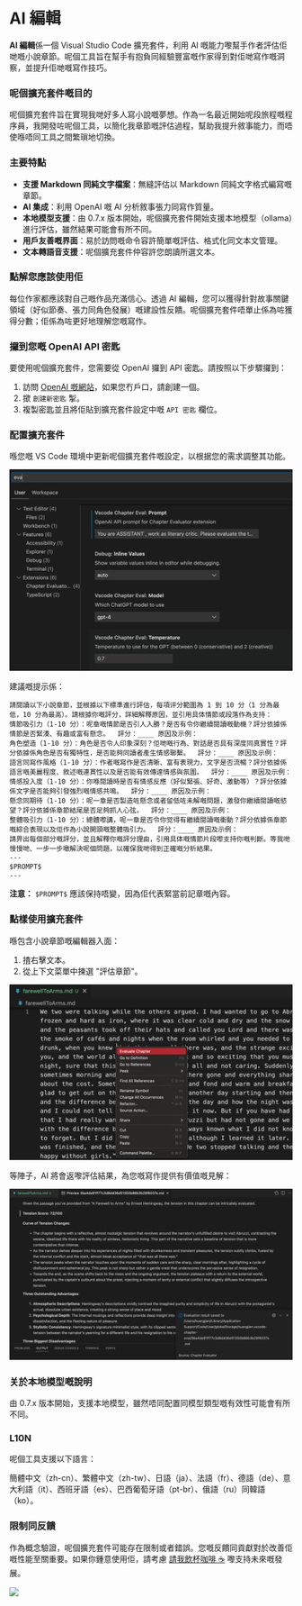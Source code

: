 # AI 編輯

**AI 編輯**係一個 Visual Studio Code 擴充套件，利用 AI 嘅能力嚟幫手作者評估佢哋嘅小說章節。呢個工具旨在幫手有抱負同經驗豐富嘅作家得到對佢哋寫作嘅洞察，並提升佢哋嘅寫作技巧。

### 呢個擴充套件嘅目的

呢個擴充套件旨在實現我哋好多人寫小說嘅夢想。作為一名最近開始呢段旅程嘅程序員，我開發咗呢個工具，以簡化我章節嘅評估過程，幫助我提升敘事能力，而唔使喺唔同工具之間繁瑣地切換。

### 主要特點

- **支援 Markdown 同純文字檔案**：無縫評估以 Markdown 同純文字格式編寫嘅章節。
- **AI 集成**：利用 OpenAI 嘅 AI 分析敘事張力同寫作質量。
- **本地模型支援**：由 0.7.x 版本開始，呢個擴充套件開始支援本地模型（ollama）進行評估，雖然結果可能會有所不同。
- **用戶友善嘅界面**：易於訪問嘅命令容許簡單嘅評估、格式化同文本文管理。
- **文本轉語音支援**：呢個擴充套件仲容許您朗讀所選文本。

### 點解您應該使用佢

每位作家都應該對自己嘅作品充滿信心。透過 AI 編輯，您可以獲得針對故事關鍵領域（好似節奏、張力同角色發展）嘅建設性反饋。呢個擴充套件唔單止係為咗獲得分數；佢係為咗更好地理解您嘅寫作。

### 攞到您嘅 OpenAI API 密匙

要使用呢個擴充套件，您需要從 OpenAI 攞到 API 密匙。請按照以下步驟攞到：

1. 訪問 [OpenAI 嘅網站](https://platform.openai.com/account/api-keys)，如果您冇戶口，請創建一個。
2. 撳 `創建新密匙` 掣。
3. 複製密匙並且將佢貼到擴充套件設定中嘅 `API 密匙` 欄位。

### 配置擴充套件

喺您嘅 VS Code 環境中更新呢個擴充套件嘅設定，以根据您的需求調整其功能。

<img src="resources/setup.png" alt="設定" />

建議嘅提示係：

```
請閱讀以下小說章節，並根據以下標準進行評估，每項评分範圍為 1 到 10 分（1 分為最低，10 分為最高）。請根據你嘅評分，詳細解釋原因，並引用具体情節或段落作為支持：
情節吸引力（1-10 分）：呢章嘅情節是否引人入勝？是否有令你繼續閱讀嘅動機？評分依據係情節是否緊湊、有趣或富有懸念。  評分：____ 原因及示例：
角色塑造（1-10 分）：角色是否令人印象深刻？佢哋嘅行為、對話是否具有深度同真實性？評分依據係角色是否有獨特性，是否能夠同讀者產生情感聯繫。  評分：____ 原因及示例：
語言同寫作風格（1-10 分）：作者嘅寫作是否清晰、富有表現力，文字是否流暢？評分依據係語言嘅美麗程度、敘述嘅連貫性以及是否能有效傳達情感與氛圍。  評分：____ 原因及示例：
情感投入度（1-10 分）：你喺閱讀時是否有情感反應（好似緊張、好奇、激動等）？評分依據係文字是否能夠引發強烈嘅情感共鳴。  評分：____ 原因及示例：
懸念同期待（1-10 分）：呢一章是否製造咗懸念或者留低咗未解嘅問題，激發你繼續閱讀嘅慾望？評分依據係章節結尾是否足夠抓人心弦。  評分：____ 原因及示例：
整體吸引力（1-10 分）：總體嚟講，呢一章是否令你觉得有繼續閱讀嘅衝動？評分依據係章節嘅綜合表現以及佢作為小說開頭嘅整體吸引力。  評分：____ 原因及示例：
請畀出每個部分嘅評分，並且解釋你嘅評分理由，引用具体嘅情節片段嚟支持你嘅判斷。等我哋慢慢哋、一步一步噉解決呢個問題，以確保我哋得到正確嘅分析結果。
---
$PROMPT$
---
```

**注意：** `$PROMPT$` 應該保持唔變，因為佢代表緊當前記章嘅內容。

### 點樣使用擴充套件

喺包含小說章節嘅編輯器入面：

1. 揸右擊文本。
2. 從上下文菜單中揀選 "評估章節"。

<img src="resources/evaluate.png" alt="評估章節" />

等陣子，AI 將會返嚟評估結果，為您嘅寫作提供有價值嘅見解：

<img src="resources/evaluation_reslult.png" alt="評估結果" />

### 关於本地模型嘅說明

由 0.7.x 版本開始，支援本地模型，雖然唔同配置同模型類型嘅有效性可能會有所不同。

### L10N

呢個工具支援以下語言：

簡體中文（zh-cn）、繁體中文（zh-tw）、日語（ja）、法語（fr）、德語（de）、意大利語（it）、西班牙語（es）、巴西葡萄牙語（pt-br）、俄語（ru）同韓語（ko）。

### 限制同反饋

作為概念驗證，呢個擴充套件可能存在限制或者錯誤。您嘅反饋同貢獻對於改善佢嘅性能至關重要。如果你鍾意使用佢，請考慮 [請我飲杯咖啡 ☕️](https://www.buymeacoffee.com/huangjien) 嚟支持未來嘅發展。

<div >
    <a href="https://www.buymeacoffee.com/huangjien"  target="_blank" style="display: inline-block;">
        <img src="https://img.shields.io/badge/Donate-Buy%20Me%20A%20Coffee-orange.svg?style=flat-square&logo=buymeacoffee"  align="center" />
    </a>
</div>
<br />
